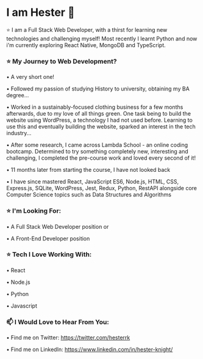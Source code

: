 # I am Hester 👋



⭐ I am a Full Stack Web Developer, with a thirst for learning new technologies and challenging myself!
Most recently I learnt Python and now i'm currently exploring React Native, MongoDB and TypeScript.


### ⭐ My Journey to Web Development?

• A very short one! 

• Followed my passion of studying History to university, obtaining my BA degree...

• Worked in a sustainably-focused clothing business for a few months afterwards, due to my love of all things green. One task being to build the website using WordPress, a technology I had not used before. Learning to use this and eventually building the website, sparked an interest in the tech industry...

• After some research, I came across Lambda School - an online coding bootcamp. Determined to try something completely new, interesting and challenging, I completed the pre-course work and loved every second of it!

• 11 months later from starting the course, I have not looked back

• I have since mastered React, JavaScript ES6, Node.js, HTML, CSS, Express.js, SQLite, WordPress, Jest, Redux, Python, RestAPI alongside core Computer Science topics such as Data Structures and Algorithms



### ⭐  I'm Looking For:

• A Full Stack Web Developer position or

• A Front-End Developer position

### ⭐ Tech I Love Working With:

• React

• Node.js

• Python

• Javascript


### 📫 I Would Love to Hear From You: 
• Find me on Twitter: https://twitter.com/hesterrk

• Find me on LinkedIn: https://www.linkedin.com/in/hester-knight/





